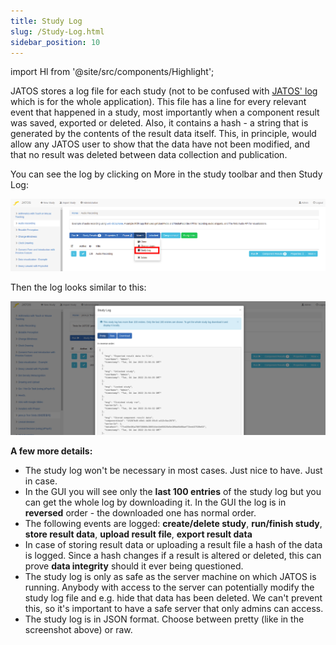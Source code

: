 ```yaml
---
title: Study Log
slug: /Study-Log.html
sidebar_position: 10
---
```

import Hl from '@site/src/components/Highlight';

JATOS stores a log file for each study (not to be confused with [JATOS' log](Troubleshooting.html#read-log-file-in-the-browser) which is for the whole application). This file has a line for every relevant event that happened in a study, most importantly when a component result was saved, exported or deleted. Also, it contains a hash - a string that is generated by the contents of the result data itself. This, in principle, would allow any JATOS user to show that the data have not been modified, and that no result was deleted between data collection and publication. 

You can see the log by clicking on <Hl>More</Hl> in the study toolbar and then <Hl>Study Log</Hl>:

![Study Log button](/img/study_log_button_371.png)

Then the log looks similar to this:

![Study Log pretty](/img/study_log_pretty_371.png)

**A few more details:**
* The study log won't be necessary in most cases. Just nice to have. Just in case.
* In the GUI you will see only the **last 100 entries** of the study log but you can get the whole log by downloading it. In the GUI the log is in **reversed** order - the downloaded one has normal order.
* The following events are logged: **create/delete study**, **run/finish study**, **store result data**, **upload result file**, **export result data**
* In case of storing result data or uploading a result file a hash of the data is logged. Since a hash changes if a result is altered or deleted, this can prove **data integrity** should it ever being questioned.
* The study log is only as safe as the server machine on which JATOS is running. Anybody with access to the server can potentially modify the study log file and e.g. hide that data has been deleted. We can't prevent this, so it's important to have a safe server that only admins can access.
* The study log is in JSON format. Choose between <Hl>pretty</Hl> (like in the screenshot above) or <Hl>raw</Hl>. 
